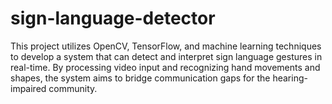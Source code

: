 # sign-language-detector
This project utilizes OpenCV, TensorFlow, and machine learning techniques to develop a system that can detect and interpret sign language gestures in real-time. By processing video input and recognizing hand movements and shapes, the system aims to bridge communication gaps for the hearing-impaired community.
